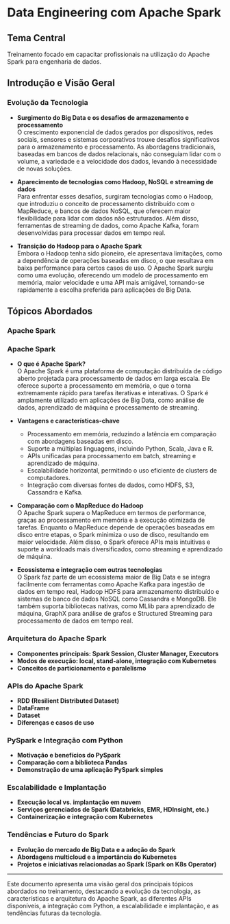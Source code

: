 # Data Engineering com Apache Spark  

## Tema Central  
Treinamento focado em capacitar profissionais na utilização do Apache Spark para engenharia de dados.  

## Introdução e Visão Geral  

### Evolução da Tecnologia  

- **Surgimento do Big Data e os desafios de armazenamento e processamento**  
    O crescimento exponencial de dados gerados por dispositivos, redes sociais, sensores e sistemas corporativos trouxe desafios significativos para o armazenamento e processamento. As abordagens tradicionais, baseadas em bancos de dados relacionais, não conseguiam lidar com o volume, a variedade e a velocidade dos dados, levando à necessidade de novas soluções.

- **Aparecimento de tecnologias como Hadoop, NoSQL e streaming de dados**  
    Para enfrentar esses desafios, surgiram tecnologias como o Hadoop, que introduziu o conceito de processamento distribuído com o MapReduce, e bancos de dados NoSQL, que oferecem maior flexibilidade para lidar com dados não estruturados. Além disso, ferramentas de streaming de dados, como Apache Kafka, foram desenvolvidas para processar dados em tempo real.

- **Transição do Hadoop para o Apache Spark**  
    Embora o Hadoop tenha sido pioneiro, ele apresentava limitações, como a dependência de operações baseadas em disco, o que resultava em baixa performance para certos casos de uso. O Apache Spark surgiu como uma evolução, oferecendo um modelo de processamento em memória, maior velocidade e uma API mais amigável, tornando-se rapidamente a escolha preferida para aplicações de Big Data.

## Tópicos Abordados  

### Apache Spark  
### Apache Spark  

- **O que é Apache Spark?**  
    O Apache Spark é uma plataforma de computação distribuída de código aberto projetada para processamento de dados em larga escala. Ele oferece suporte a processamento em memória, o que o torna extremamente rápido para tarefas iterativas e interativas. O Spark é amplamente utilizado em aplicações de Big Data, como análise de dados, aprendizado de máquina e processamento de streaming.

- **Vantagens e características-chave**  
    - Processamento em memória, reduzindo a latência em comparação com abordagens baseadas em disco.  
    - Suporte a múltiplas linguagens, incluindo Python, Scala, Java e R.  
    - APIs unificadas para processamento em batch, streaming e aprendizado de máquina.  
    - Escalabilidade horizontal, permitindo o uso eficiente de clusters de computadores.  
    - Integração com diversas fontes de dados, como HDFS, S3, Cassandra e Kafka.  

- **Comparação com o MapReduce do Hadoop**  
    O Apache Spark supera o MapReduce em termos de performance, graças ao processamento em memória e à execução otimizada de tarefas. Enquanto o MapReduce depende de operações baseadas em disco entre etapas, o Spark minimiza o uso de disco, resultando em maior velocidade. Além disso, o Spark oferece APIs mais intuitivas e suporte a workloads mais diversificados, como streaming e aprendizado de máquina.

- **Ecossistema e integração com outras tecnologias**  
    O Spark faz parte de um ecossistema maior de Big Data e se integra facilmente com ferramentas como Apache Kafka para ingestão de dados em tempo real, Hadoop HDFS para armazenamento distribuído e sistemas de banco de dados NoSQL como Cassandra e MongoDB. Ele também suporta bibliotecas nativas, como MLlib para aprendizado de máquina, GraphX para análise de grafos e Structured Streaming para processamento de dados em tempo real.

### Arquitetura do Apache Spark  
- **Componentes principais: Spark Session, Cluster Manager, Executors**  
- **Modos de execução: local, stand-alone, integração com Kubernetes**  
- **Conceitos de particionamento e paralelismo**  

### APIs do Apache Spark  
- **RDD (Resilient Distributed Dataset)**  
- **DataFrame**  
- **Dataset**  
- **Diferenças e casos de uso**  

### PySpark e Integração com Python  
- **Motivação e benefícios do PySpark**  
- **Comparação com a biblioteca Pandas**  
- **Demonstração de uma aplicação PySpark simples**  

### Escalabilidade e Implantação  
- **Execução local vs. implantação em nuvem**  
- **Serviços gerenciados de Spark (Databricks, EMR, HDInsight, etc.)**  
- **Containerização e integração com Kubernetes**  

### Tendências e Futuro do Spark  
- **Evolução do mercado de Big Data e a adoção do Spark**  
- **Abordagens multicloud e a importância do Kubernetes**  
- **Projetos e iniciativas relacionadas ao Spark (Spark on K8s Operator)**  

---  
Este documento apresenta uma visão geral dos principais tópicos abordados no treinamento, destacando a evolução da tecnologia, as características e arquitetura do Apache Spark, as diferentes APIs disponíveis, a integração com Python, a escalabilidade e implantação, e as tendências futuras da tecnologia.  